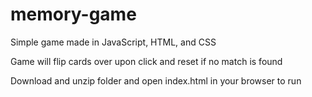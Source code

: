 # memory-game
Simple game made in JavaScript, HTML, and CSS

Game will flip cards over upon click and reset if no match is found

Download and unzip folder and open index.html in your browser to run
